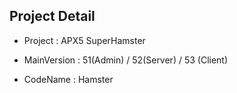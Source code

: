 

<!-- CONTACT -->
## Project Detail

* Project : APX5 SuperHamster

* MainVersion : 51(Admin) / 52(Server) / 53 (Client)

* CodeName : Hamster

